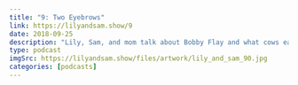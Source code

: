 ```yaml
---
title: "9: Two Eyebrows"
link: https://lilyandsam.show/9
date: 2018-09-25
description: "Lily, Sam, and mom talk about Bobby Flay and what cows eat."
type: podcast
imgSrc: https://lilyandsam.show/files/artwork/lily_and_sam_90.jpg
categories: [podcasts]
---
```

